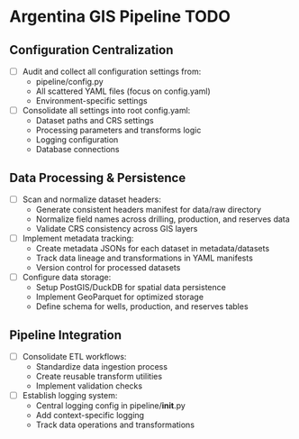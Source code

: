 # Argentina GIS Pipeline TODO

## Configuration Centralization

- [ ] Audit and collect all configuration settings from:
  - pipeline/config.py
  - All scattered YAML files (focus on config.yaml)
  - Environment-specific settings
- [ ] Consolidate all settings into root config.yaml:
  - Dataset paths and CRS settings
  - Processing parameters and transforms logic
  - Logging configuration
  - Database connections

## Data Processing & Persistence

- [ ] Scan and normalize dataset headers:
  - Generate consistent headers manifest for data/raw directory
  - Normalize field names across drilling, production, and reserves data
  - Validate CRS consistency across GIS layers
- [ ] Implement metadata tracking:
  - Create metadata JSONs for each dataset in metadata/datasets
  - Track data lineage and transformations in YAML manifests
  - Version control for processed datasets
- [ ] Configure data storage:
  - Setup PostGIS/DuckDB for spatial data persistence
  - Implement GeoParquet for optimized storage
  - Define schema for wells, production, and reserves tables

## Pipeline Integration

- [ ] Consolidate ETL workflows:
  - Standardize data ingestion process
  - Create reusable transform utilities
  - Implement validation checks
- [ ] Establish logging system:
  - Central logging config in pipeline/**init**.py
  - Add context-specific logging
  - Track data operations and transformations
